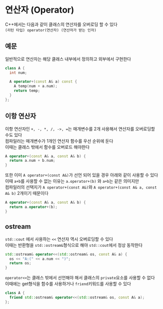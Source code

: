 # 연산자 (Operator)
C++에서는 다음과 같이 클래스의 연산자를 오버로딩 할 수 있다  
`(리턴 타입) operator(연산자) (연산자가 받는 인자)`  

## 예문
일반적으로 연산자는 해당 클래스 내부에서 정의하고 외부에서 구현한다
``` C++
class A {
  int num;
  
  A operator+(const A& a) const {
    A temp(num + a.num);
    return temp;
  }
};
```

## 이항 연산자
이항 연산자인 `+, -, *, /, ->, =`는 매개변수를 2개 사용해서 연산자를 오버로딩할 수도 있다  
컴파일러는 매개변수가 1개인 연산자 함수를 우선 순위에 둔다  
이때는 클래스 밖에서 함수를 오버로드 해야한다  
``` C++
A operator+(const A& a, const A& b) {
  return a.num + b.num;
}
```
또한 이미 `A operator+(const A&)`가 선언 되어 있을 경우 아래와 같이 사용할 수 있다  
이때 `a+b`를 사용할 수 없는 이유는 `a.operator+(b)` 와 `a+b`는 같은 의미지만  
컴파일러의 선택지가  `A operator+(const A&)`와 `A operator+(const A& a, const A& b)` 2개이기 때문이다
``` C++
A operator+(const A& a, const A& b) {
  return a.operator+(b);
}
```

## ostream
`std::cout` 에서 사용하는 `<<` 연산자 역시 오버로딩할 수 있다  
이때는 반환형을 `std::ostream&`형식으로 해야 `std::cout`에서 정상 동작한다
``` C++
std::ostream& operator<<(std::ostream& os, const A& a) {
  os << "A:(" << a.num << ")";
  return os;
}
```
`operator<<`는 클래스 밖에서 선언해야 해서 클래스의 `private`요소를 사용할 수 없다  
이때에는 get형식을 함수를 사용하거나 `friend`키워드를 사용할 수 있다  
``` C++
class A {
  friend std::ostream& operator<<(std::ostream& os, const A& a);
};
```
